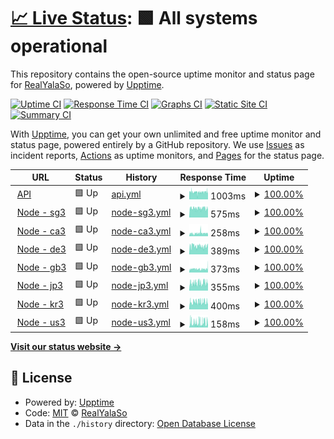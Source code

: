 # [📈 Live Status](https://status.yalaso.top): <!--live status--> **🟩 All systems operational**

This repository contains the open-source uptime monitor and status page for [RealYalaSo](https://status.yalaso.top), powered by [Upptime](https://github.com/upptime/upptime).

[![Uptime CI](https://github.com/RealYalaSo/status/workflows/Uptime%20CI/badge.svg)](https://github.com/RealYalaSo/status/actions?query=workflow%3A%22Uptime+CI%22)
[![Response Time CI](https://github.com/RealYalaSo/status/workflows/Response%20Time%20CI/badge.svg)](https://github.com/RealYalaSo/status/actions?query=workflow%3A%22Response+Time+CI%22)
[![Graphs CI](https://github.com/RealYalaSo/status/workflows/Graphs%20CI/badge.svg)](https://github.com/RealYalaSo/status/actions?query=workflow%3A%22Graphs+CI%22)
[![Static Site CI](https://github.com/RealYalaSo/status/workflows/Static%20Site%20CI/badge.svg)](https://github.com/RealYalaSo/status/actions?query=workflow%3A%22Static+Site+CI%22)
[![Summary CI](https://github.com/RealYalaSo/status/workflows/Summary%20CI/badge.svg)](https://github.com/RealYalaSo/status/actions?query=workflow%3A%22Summary+CI%22)

With [Upptime](https://upptime.js.org), you can get your own unlimited and free uptime monitor and status page, powered entirely by a GitHub repository. We use [Issues](https://github.com/RealYalaSo/status/issues) as incident reports, [Actions](https://github.com/RealYalaSo/status/actions) as uptime monitors, and [Pages](https://status.yalaso.top) for the status page.

<!--start: status pages-->
<!-- This summary is generated by Upptime (https://github.com/upptime/upptime) -->
<!-- Do not edit this manually, your changes will be overwritten -->
<!-- prettier-ignore -->
| URL | Status | History | Response Time | Uptime |
| --- | ------ | ------- | ------------- | ------ |
| <img alt="" src="https://favicons.githubusercontent.com/api.yalaso.top" height="13"> [API](https://api.yalaso.top/api/v1/ping) | 🟩 Up | [api.yml](https://github.com/RealYalaSo/status/commits/HEAD/history/api.yml) | <details><summary><img alt="Response time graph" src="./graphs/api/response-time-week.png" height="20"> 1003ms</summary><br><a href="https://status.yalaso.top/history/api"><img alt="Response time 1003" src="https://img.shields.io/endpoint?url=https%3A%2F%2Fraw.githubusercontent.com%2FRealYalaSo%2Fstatus%2FHEAD%2Fapi%2Fapi%2Fresponse-time.json"></a><br><a href="https://status.yalaso.top/history/api"><img alt="24-hour response time 1038" src="https://img.shields.io/endpoint?url=https%3A%2F%2Fraw.githubusercontent.com%2FRealYalaSo%2Fstatus%2FHEAD%2Fapi%2Fapi%2Fresponse-time-day.json"></a><br><a href="https://status.yalaso.top/history/api"><img alt="7-day response time 1003" src="https://img.shields.io/endpoint?url=https%3A%2F%2Fraw.githubusercontent.com%2FRealYalaSo%2Fstatus%2FHEAD%2Fapi%2Fapi%2Fresponse-time-week.json"></a><br><a href="https://status.yalaso.top/history/api"><img alt="30-day response time 1003" src="https://img.shields.io/endpoint?url=https%3A%2F%2Fraw.githubusercontent.com%2FRealYalaSo%2Fstatus%2FHEAD%2Fapi%2Fapi%2Fresponse-time-month.json"></a><br><a href="https://status.yalaso.top/history/api"><img alt="1-year response time 1003" src="https://img.shields.io/endpoint?url=https%3A%2F%2Fraw.githubusercontent.com%2FRealYalaSo%2Fstatus%2FHEAD%2Fapi%2Fapi%2Fresponse-time-year.json"></a></details> | <details><summary><a href="https://status.yalaso.top/history/api">100.00%</a></summary><a href="https://status.yalaso.top/history/api"><img alt="All-time uptime 100.00%" src="https://img.shields.io/endpoint?url=https%3A%2F%2Fraw.githubusercontent.com%2FRealYalaSo%2Fstatus%2FHEAD%2Fapi%2Fapi%2Fuptime.json"></a><br><a href="https://status.yalaso.top/history/api"><img alt="24-hour uptime 100.00%" src="https://img.shields.io/endpoint?url=https%3A%2F%2Fraw.githubusercontent.com%2FRealYalaSo%2Fstatus%2FHEAD%2Fapi%2Fapi%2Fuptime-day.json"></a><br><a href="https://status.yalaso.top/history/api"><img alt="7-day uptime 100.00%" src="https://img.shields.io/endpoint?url=https%3A%2F%2Fraw.githubusercontent.com%2FRealYalaSo%2Fstatus%2FHEAD%2Fapi%2Fapi%2Fuptime-week.json"></a><br><a href="https://status.yalaso.top/history/api"><img alt="30-day uptime 100.00%" src="https://img.shields.io/endpoint?url=https%3A%2F%2Fraw.githubusercontent.com%2FRealYalaSo%2Fstatus%2FHEAD%2Fapi%2Fapi%2Fuptime-month.json"></a><br><a href="https://status.yalaso.top/history/api"><img alt="1-year uptime 100.00%" src="https://img.shields.io/endpoint?url=https%3A%2F%2Fraw.githubusercontent.com%2FRealYalaSo%2Fstatus%2FHEAD%2Fapi%2Fapi%2Fuptime-year.json"></a></details>
| <img alt="" src="https://favicons.githubusercontent.com/sg3.yalaso.top" height="13"> [Node - sg3](http://sg3.yalaso.top/api/v1/ping) | 🟩 Up | [node-sg3.yml](https://github.com/RealYalaSo/status/commits/HEAD/history/node-sg3.yml) | <details><summary><img alt="Response time graph" src="./graphs/node-sg3/response-time-week.png" height="20"> 575ms</summary><br><a href="https://status.yalaso.top/history/node-sg3"><img alt="Response time 575" src="https://img.shields.io/endpoint?url=https%3A%2F%2Fraw.githubusercontent.com%2FRealYalaSo%2Fstatus%2FHEAD%2Fapi%2Fnode-sg3%2Fresponse-time.json"></a><br><a href="https://status.yalaso.top/history/node-sg3"><img alt="24-hour response time 580" src="https://img.shields.io/endpoint?url=https%3A%2F%2Fraw.githubusercontent.com%2FRealYalaSo%2Fstatus%2FHEAD%2Fapi%2Fnode-sg3%2Fresponse-time-day.json"></a><br><a href="https://status.yalaso.top/history/node-sg3"><img alt="7-day response time 575" src="https://img.shields.io/endpoint?url=https%3A%2F%2Fraw.githubusercontent.com%2FRealYalaSo%2Fstatus%2FHEAD%2Fapi%2Fnode-sg3%2Fresponse-time-week.json"></a><br><a href="https://status.yalaso.top/history/node-sg3"><img alt="30-day response time 575" src="https://img.shields.io/endpoint?url=https%3A%2F%2Fraw.githubusercontent.com%2FRealYalaSo%2Fstatus%2FHEAD%2Fapi%2Fnode-sg3%2Fresponse-time-month.json"></a><br><a href="https://status.yalaso.top/history/node-sg3"><img alt="1-year response time 575" src="https://img.shields.io/endpoint?url=https%3A%2F%2Fraw.githubusercontent.com%2FRealYalaSo%2Fstatus%2FHEAD%2Fapi%2Fnode-sg3%2Fresponse-time-year.json"></a></details> | <details><summary><a href="https://status.yalaso.top/history/node-sg3">100.00%</a></summary><a href="https://status.yalaso.top/history/node-sg3"><img alt="All-time uptime 100.00%" src="https://img.shields.io/endpoint?url=https%3A%2F%2Fraw.githubusercontent.com%2FRealYalaSo%2Fstatus%2FHEAD%2Fapi%2Fnode-sg3%2Fuptime.json"></a><br><a href="https://status.yalaso.top/history/node-sg3"><img alt="24-hour uptime 100.00%" src="https://img.shields.io/endpoint?url=https%3A%2F%2Fraw.githubusercontent.com%2FRealYalaSo%2Fstatus%2FHEAD%2Fapi%2Fnode-sg3%2Fuptime-day.json"></a><br><a href="https://status.yalaso.top/history/node-sg3"><img alt="7-day uptime 100.00%" src="https://img.shields.io/endpoint?url=https%3A%2F%2Fraw.githubusercontent.com%2FRealYalaSo%2Fstatus%2FHEAD%2Fapi%2Fnode-sg3%2Fuptime-week.json"></a><br><a href="https://status.yalaso.top/history/node-sg3"><img alt="30-day uptime 100.00%" src="https://img.shields.io/endpoint?url=https%3A%2F%2Fraw.githubusercontent.com%2FRealYalaSo%2Fstatus%2FHEAD%2Fapi%2Fnode-sg3%2Fuptime-month.json"></a><br><a href="https://status.yalaso.top/history/node-sg3"><img alt="1-year uptime 100.00%" src="https://img.shields.io/endpoint?url=https%3A%2F%2Fraw.githubusercontent.com%2FRealYalaSo%2Fstatus%2FHEAD%2Fapi%2Fnode-sg3%2Fuptime-year.json"></a></details>
| <img alt="" src="https://favicons.githubusercontent.com/ca3.yalaso.top" height="13"> [Node - ca3](http://ca3.yalaso.top/api/v1/ping) | 🟩 Up | [node-ca3.yml](https://github.com/RealYalaSo/status/commits/HEAD/history/node-ca3.yml) | <details><summary><img alt="Response time graph" src="./graphs/node-ca3/response-time-week.png" height="20"> 258ms</summary><br><a href="https://status.yalaso.top/history/node-ca3"><img alt="Response time 258" src="https://img.shields.io/endpoint?url=https%3A%2F%2Fraw.githubusercontent.com%2FRealYalaSo%2Fstatus%2FHEAD%2Fapi%2Fnode-ca3%2Fresponse-time.json"></a><br><a href="https://status.yalaso.top/history/node-ca3"><img alt="24-hour response time 292" src="https://img.shields.io/endpoint?url=https%3A%2F%2Fraw.githubusercontent.com%2FRealYalaSo%2Fstatus%2FHEAD%2Fapi%2Fnode-ca3%2Fresponse-time-day.json"></a><br><a href="https://status.yalaso.top/history/node-ca3"><img alt="7-day response time 258" src="https://img.shields.io/endpoint?url=https%3A%2F%2Fraw.githubusercontent.com%2FRealYalaSo%2Fstatus%2FHEAD%2Fapi%2Fnode-ca3%2Fresponse-time-week.json"></a><br><a href="https://status.yalaso.top/history/node-ca3"><img alt="30-day response time 258" src="https://img.shields.io/endpoint?url=https%3A%2F%2Fraw.githubusercontent.com%2FRealYalaSo%2Fstatus%2FHEAD%2Fapi%2Fnode-ca3%2Fresponse-time-month.json"></a><br><a href="https://status.yalaso.top/history/node-ca3"><img alt="1-year response time 258" src="https://img.shields.io/endpoint?url=https%3A%2F%2Fraw.githubusercontent.com%2FRealYalaSo%2Fstatus%2FHEAD%2Fapi%2Fnode-ca3%2Fresponse-time-year.json"></a></details> | <details><summary><a href="https://status.yalaso.top/history/node-ca3">100.00%</a></summary><a href="https://status.yalaso.top/history/node-ca3"><img alt="All-time uptime 100.00%" src="https://img.shields.io/endpoint?url=https%3A%2F%2Fraw.githubusercontent.com%2FRealYalaSo%2Fstatus%2FHEAD%2Fapi%2Fnode-ca3%2Fuptime.json"></a><br><a href="https://status.yalaso.top/history/node-ca3"><img alt="24-hour uptime 100.00%" src="https://img.shields.io/endpoint?url=https%3A%2F%2Fraw.githubusercontent.com%2FRealYalaSo%2Fstatus%2FHEAD%2Fapi%2Fnode-ca3%2Fuptime-day.json"></a><br><a href="https://status.yalaso.top/history/node-ca3"><img alt="7-day uptime 100.00%" src="https://img.shields.io/endpoint?url=https%3A%2F%2Fraw.githubusercontent.com%2FRealYalaSo%2Fstatus%2FHEAD%2Fapi%2Fnode-ca3%2Fuptime-week.json"></a><br><a href="https://status.yalaso.top/history/node-ca3"><img alt="30-day uptime 100.00%" src="https://img.shields.io/endpoint?url=https%3A%2F%2Fraw.githubusercontent.com%2FRealYalaSo%2Fstatus%2FHEAD%2Fapi%2Fnode-ca3%2Fuptime-month.json"></a><br><a href="https://status.yalaso.top/history/node-ca3"><img alt="1-year uptime 100.00%" src="https://img.shields.io/endpoint?url=https%3A%2F%2Fraw.githubusercontent.com%2FRealYalaSo%2Fstatus%2FHEAD%2Fapi%2Fnode-ca3%2Fuptime-year.json"></a></details>
| <img alt="" src="https://favicons.githubusercontent.com/de3.yalaso.top" height="13"> [Node - de3](http://de3.yalaso.top/api/v1/ping) | 🟩 Up | [node-de3.yml](https://github.com/RealYalaSo/status/commits/HEAD/history/node-de3.yml) | <details><summary><img alt="Response time graph" src="./graphs/node-de3/response-time-week.png" height="20"> 389ms</summary><br><a href="https://status.yalaso.top/history/node-de3"><img alt="Response time 389" src="https://img.shields.io/endpoint?url=https%3A%2F%2Fraw.githubusercontent.com%2FRealYalaSo%2Fstatus%2FHEAD%2Fapi%2Fnode-de3%2Fresponse-time.json"></a><br><a href="https://status.yalaso.top/history/node-de3"><img alt="24-hour response time 375" src="https://img.shields.io/endpoint?url=https%3A%2F%2Fraw.githubusercontent.com%2FRealYalaSo%2Fstatus%2FHEAD%2Fapi%2Fnode-de3%2Fresponse-time-day.json"></a><br><a href="https://status.yalaso.top/history/node-de3"><img alt="7-day response time 389" src="https://img.shields.io/endpoint?url=https%3A%2F%2Fraw.githubusercontent.com%2FRealYalaSo%2Fstatus%2FHEAD%2Fapi%2Fnode-de3%2Fresponse-time-week.json"></a><br><a href="https://status.yalaso.top/history/node-de3"><img alt="30-day response time 389" src="https://img.shields.io/endpoint?url=https%3A%2F%2Fraw.githubusercontent.com%2FRealYalaSo%2Fstatus%2FHEAD%2Fapi%2Fnode-de3%2Fresponse-time-month.json"></a><br><a href="https://status.yalaso.top/history/node-de3"><img alt="1-year response time 389" src="https://img.shields.io/endpoint?url=https%3A%2F%2Fraw.githubusercontent.com%2FRealYalaSo%2Fstatus%2FHEAD%2Fapi%2Fnode-de3%2Fresponse-time-year.json"></a></details> | <details><summary><a href="https://status.yalaso.top/history/node-de3">100.00%</a></summary><a href="https://status.yalaso.top/history/node-de3"><img alt="All-time uptime 100.00%" src="https://img.shields.io/endpoint?url=https%3A%2F%2Fraw.githubusercontent.com%2FRealYalaSo%2Fstatus%2FHEAD%2Fapi%2Fnode-de3%2Fuptime.json"></a><br><a href="https://status.yalaso.top/history/node-de3"><img alt="24-hour uptime 100.00%" src="https://img.shields.io/endpoint?url=https%3A%2F%2Fraw.githubusercontent.com%2FRealYalaSo%2Fstatus%2FHEAD%2Fapi%2Fnode-de3%2Fuptime-day.json"></a><br><a href="https://status.yalaso.top/history/node-de3"><img alt="7-day uptime 100.00%" src="https://img.shields.io/endpoint?url=https%3A%2F%2Fraw.githubusercontent.com%2FRealYalaSo%2Fstatus%2FHEAD%2Fapi%2Fnode-de3%2Fuptime-week.json"></a><br><a href="https://status.yalaso.top/history/node-de3"><img alt="30-day uptime 100.00%" src="https://img.shields.io/endpoint?url=https%3A%2F%2Fraw.githubusercontent.com%2FRealYalaSo%2Fstatus%2FHEAD%2Fapi%2Fnode-de3%2Fuptime-month.json"></a><br><a href="https://status.yalaso.top/history/node-de3"><img alt="1-year uptime 100.00%" src="https://img.shields.io/endpoint?url=https%3A%2F%2Fraw.githubusercontent.com%2FRealYalaSo%2Fstatus%2FHEAD%2Fapi%2Fnode-de3%2Fuptime-year.json"></a></details>
| <img alt="" src="https://favicons.githubusercontent.com/gb3.yalaso.top" height="13"> [Node - gb3](http://gb3.yalaso.top/api/v1/ping) | 🟩 Up | [node-gb3.yml](https://github.com/RealYalaSo/status/commits/HEAD/history/node-gb3.yml) | <details><summary><img alt="Response time graph" src="./graphs/node-gb3/response-time-week.png" height="20"> 373ms</summary><br><a href="https://status.yalaso.top/history/node-gb3"><img alt="Response time 373" src="https://img.shields.io/endpoint?url=https%3A%2F%2Fraw.githubusercontent.com%2FRealYalaSo%2Fstatus%2FHEAD%2Fapi%2Fnode-gb3%2Fresponse-time.json"></a><br><a href="https://status.yalaso.top/history/node-gb3"><img alt="24-hour response time 383" src="https://img.shields.io/endpoint?url=https%3A%2F%2Fraw.githubusercontent.com%2FRealYalaSo%2Fstatus%2FHEAD%2Fapi%2Fnode-gb3%2Fresponse-time-day.json"></a><br><a href="https://status.yalaso.top/history/node-gb3"><img alt="7-day response time 373" src="https://img.shields.io/endpoint?url=https%3A%2F%2Fraw.githubusercontent.com%2FRealYalaSo%2Fstatus%2FHEAD%2Fapi%2Fnode-gb3%2Fresponse-time-week.json"></a><br><a href="https://status.yalaso.top/history/node-gb3"><img alt="30-day response time 373" src="https://img.shields.io/endpoint?url=https%3A%2F%2Fraw.githubusercontent.com%2FRealYalaSo%2Fstatus%2FHEAD%2Fapi%2Fnode-gb3%2Fresponse-time-month.json"></a><br><a href="https://status.yalaso.top/history/node-gb3"><img alt="1-year response time 373" src="https://img.shields.io/endpoint?url=https%3A%2F%2Fraw.githubusercontent.com%2FRealYalaSo%2Fstatus%2FHEAD%2Fapi%2Fnode-gb3%2Fresponse-time-year.json"></a></details> | <details><summary><a href="https://status.yalaso.top/history/node-gb3">100.00%</a></summary><a href="https://status.yalaso.top/history/node-gb3"><img alt="All-time uptime 100.00%" src="https://img.shields.io/endpoint?url=https%3A%2F%2Fraw.githubusercontent.com%2FRealYalaSo%2Fstatus%2FHEAD%2Fapi%2Fnode-gb3%2Fuptime.json"></a><br><a href="https://status.yalaso.top/history/node-gb3"><img alt="24-hour uptime 100.00%" src="https://img.shields.io/endpoint?url=https%3A%2F%2Fraw.githubusercontent.com%2FRealYalaSo%2Fstatus%2FHEAD%2Fapi%2Fnode-gb3%2Fuptime-day.json"></a><br><a href="https://status.yalaso.top/history/node-gb3"><img alt="7-day uptime 100.00%" src="https://img.shields.io/endpoint?url=https%3A%2F%2Fraw.githubusercontent.com%2FRealYalaSo%2Fstatus%2FHEAD%2Fapi%2Fnode-gb3%2Fuptime-week.json"></a><br><a href="https://status.yalaso.top/history/node-gb3"><img alt="30-day uptime 100.00%" src="https://img.shields.io/endpoint?url=https%3A%2F%2Fraw.githubusercontent.com%2FRealYalaSo%2Fstatus%2FHEAD%2Fapi%2Fnode-gb3%2Fuptime-month.json"></a><br><a href="https://status.yalaso.top/history/node-gb3"><img alt="1-year uptime 100.00%" src="https://img.shields.io/endpoint?url=https%3A%2F%2Fraw.githubusercontent.com%2FRealYalaSo%2Fstatus%2FHEAD%2Fapi%2Fnode-gb3%2Fuptime-year.json"></a></details>
| <img alt="" src="https://favicons.githubusercontent.com/jp3.yalaso.top" height="13"> [Node - jp3](http://jp3.yalaso.top/api/v1/ping) | 🟩 Up | [node-jp3.yml](https://github.com/RealYalaSo/status/commits/HEAD/history/node-jp3.yml) | <details><summary><img alt="Response time graph" src="./graphs/node-jp3/response-time-week.png" height="20"> 355ms</summary><br><a href="https://status.yalaso.top/history/node-jp3"><img alt="Response time 355" src="https://img.shields.io/endpoint?url=https%3A%2F%2Fraw.githubusercontent.com%2FRealYalaSo%2Fstatus%2FHEAD%2Fapi%2Fnode-jp3%2Fresponse-time.json"></a><br><a href="https://status.yalaso.top/history/node-jp3"><img alt="24-hour response time 359" src="https://img.shields.io/endpoint?url=https%3A%2F%2Fraw.githubusercontent.com%2FRealYalaSo%2Fstatus%2FHEAD%2Fapi%2Fnode-jp3%2Fresponse-time-day.json"></a><br><a href="https://status.yalaso.top/history/node-jp3"><img alt="7-day response time 355" src="https://img.shields.io/endpoint?url=https%3A%2F%2Fraw.githubusercontent.com%2FRealYalaSo%2Fstatus%2FHEAD%2Fapi%2Fnode-jp3%2Fresponse-time-week.json"></a><br><a href="https://status.yalaso.top/history/node-jp3"><img alt="30-day response time 355" src="https://img.shields.io/endpoint?url=https%3A%2F%2Fraw.githubusercontent.com%2FRealYalaSo%2Fstatus%2FHEAD%2Fapi%2Fnode-jp3%2Fresponse-time-month.json"></a><br><a href="https://status.yalaso.top/history/node-jp3"><img alt="1-year response time 355" src="https://img.shields.io/endpoint?url=https%3A%2F%2Fraw.githubusercontent.com%2FRealYalaSo%2Fstatus%2FHEAD%2Fapi%2Fnode-jp3%2Fresponse-time-year.json"></a></details> | <details><summary><a href="https://status.yalaso.top/history/node-jp3">100.00%</a></summary><a href="https://status.yalaso.top/history/node-jp3"><img alt="All-time uptime 100.00%" src="https://img.shields.io/endpoint?url=https%3A%2F%2Fraw.githubusercontent.com%2FRealYalaSo%2Fstatus%2FHEAD%2Fapi%2Fnode-jp3%2Fuptime.json"></a><br><a href="https://status.yalaso.top/history/node-jp3"><img alt="24-hour uptime 100.00%" src="https://img.shields.io/endpoint?url=https%3A%2F%2Fraw.githubusercontent.com%2FRealYalaSo%2Fstatus%2FHEAD%2Fapi%2Fnode-jp3%2Fuptime-day.json"></a><br><a href="https://status.yalaso.top/history/node-jp3"><img alt="7-day uptime 100.00%" src="https://img.shields.io/endpoint?url=https%3A%2F%2Fraw.githubusercontent.com%2FRealYalaSo%2Fstatus%2FHEAD%2Fapi%2Fnode-jp3%2Fuptime-week.json"></a><br><a href="https://status.yalaso.top/history/node-jp3"><img alt="30-day uptime 100.00%" src="https://img.shields.io/endpoint?url=https%3A%2F%2Fraw.githubusercontent.com%2FRealYalaSo%2Fstatus%2FHEAD%2Fapi%2Fnode-jp3%2Fuptime-month.json"></a><br><a href="https://status.yalaso.top/history/node-jp3"><img alt="1-year uptime 100.00%" src="https://img.shields.io/endpoint?url=https%3A%2F%2Fraw.githubusercontent.com%2FRealYalaSo%2Fstatus%2FHEAD%2Fapi%2Fnode-jp3%2Fuptime-year.json"></a></details>
| <img alt="" src="https://favicons.githubusercontent.com/kr3.yalaso.top" height="13"> [Node - kr3](http://kr3.yalaso.top/api/v1/ping) | 🟩 Up | [node-kr3.yml](https://github.com/RealYalaSo/status/commits/HEAD/history/node-kr3.yml) | <details><summary><img alt="Response time graph" src="./graphs/node-kr3/response-time-week.png" height="20"> 400ms</summary><br><a href="https://status.yalaso.top/history/node-kr3"><img alt="Response time 400" src="https://img.shields.io/endpoint?url=https%3A%2F%2Fraw.githubusercontent.com%2FRealYalaSo%2Fstatus%2FHEAD%2Fapi%2Fnode-kr3%2Fresponse-time.json"></a><br><a href="https://status.yalaso.top/history/node-kr3"><img alt="24-hour response time 411" src="https://img.shields.io/endpoint?url=https%3A%2F%2Fraw.githubusercontent.com%2FRealYalaSo%2Fstatus%2FHEAD%2Fapi%2Fnode-kr3%2Fresponse-time-day.json"></a><br><a href="https://status.yalaso.top/history/node-kr3"><img alt="7-day response time 400" src="https://img.shields.io/endpoint?url=https%3A%2F%2Fraw.githubusercontent.com%2FRealYalaSo%2Fstatus%2FHEAD%2Fapi%2Fnode-kr3%2Fresponse-time-week.json"></a><br><a href="https://status.yalaso.top/history/node-kr3"><img alt="30-day response time 400" src="https://img.shields.io/endpoint?url=https%3A%2F%2Fraw.githubusercontent.com%2FRealYalaSo%2Fstatus%2FHEAD%2Fapi%2Fnode-kr3%2Fresponse-time-month.json"></a><br><a href="https://status.yalaso.top/history/node-kr3"><img alt="1-year response time 400" src="https://img.shields.io/endpoint?url=https%3A%2F%2Fraw.githubusercontent.com%2FRealYalaSo%2Fstatus%2FHEAD%2Fapi%2Fnode-kr3%2Fresponse-time-year.json"></a></details> | <details><summary><a href="https://status.yalaso.top/history/node-kr3">100.00%</a></summary><a href="https://status.yalaso.top/history/node-kr3"><img alt="All-time uptime 100.00%" src="https://img.shields.io/endpoint?url=https%3A%2F%2Fraw.githubusercontent.com%2FRealYalaSo%2Fstatus%2FHEAD%2Fapi%2Fnode-kr3%2Fuptime.json"></a><br><a href="https://status.yalaso.top/history/node-kr3"><img alt="24-hour uptime 100.00%" src="https://img.shields.io/endpoint?url=https%3A%2F%2Fraw.githubusercontent.com%2FRealYalaSo%2Fstatus%2FHEAD%2Fapi%2Fnode-kr3%2Fuptime-day.json"></a><br><a href="https://status.yalaso.top/history/node-kr3"><img alt="7-day uptime 100.00%" src="https://img.shields.io/endpoint?url=https%3A%2F%2Fraw.githubusercontent.com%2FRealYalaSo%2Fstatus%2FHEAD%2Fapi%2Fnode-kr3%2Fuptime-week.json"></a><br><a href="https://status.yalaso.top/history/node-kr3"><img alt="30-day uptime 100.00%" src="https://img.shields.io/endpoint?url=https%3A%2F%2Fraw.githubusercontent.com%2FRealYalaSo%2Fstatus%2FHEAD%2Fapi%2Fnode-kr3%2Fuptime-month.json"></a><br><a href="https://status.yalaso.top/history/node-kr3"><img alt="1-year uptime 100.00%" src="https://img.shields.io/endpoint?url=https%3A%2F%2Fraw.githubusercontent.com%2FRealYalaSo%2Fstatus%2FHEAD%2Fapi%2Fnode-kr3%2Fuptime-year.json"></a></details>
| <img alt="" src="https://favicons.githubusercontent.com/us3.yalaso.top" height="13"> [Node - us3](http://us3.yalaso.top/api/v1/ping) | 🟩 Up | [node-us3.yml](https://github.com/RealYalaSo/status/commits/HEAD/history/node-us3.yml) | <details><summary><img alt="Response time graph" src="./graphs/node-us3/response-time-week.png" height="20"> 158ms</summary><br><a href="https://status.yalaso.top/history/node-us3"><img alt="Response time 158" src="https://img.shields.io/endpoint?url=https%3A%2F%2Fraw.githubusercontent.com%2FRealYalaSo%2Fstatus%2FHEAD%2Fapi%2Fnode-us3%2Fresponse-time.json"></a><br><a href="https://status.yalaso.top/history/node-us3"><img alt="24-hour response time 173" src="https://img.shields.io/endpoint?url=https%3A%2F%2Fraw.githubusercontent.com%2FRealYalaSo%2Fstatus%2FHEAD%2Fapi%2Fnode-us3%2Fresponse-time-day.json"></a><br><a href="https://status.yalaso.top/history/node-us3"><img alt="7-day response time 158" src="https://img.shields.io/endpoint?url=https%3A%2F%2Fraw.githubusercontent.com%2FRealYalaSo%2Fstatus%2FHEAD%2Fapi%2Fnode-us3%2Fresponse-time-week.json"></a><br><a href="https://status.yalaso.top/history/node-us3"><img alt="30-day response time 158" src="https://img.shields.io/endpoint?url=https%3A%2F%2Fraw.githubusercontent.com%2FRealYalaSo%2Fstatus%2FHEAD%2Fapi%2Fnode-us3%2Fresponse-time-month.json"></a><br><a href="https://status.yalaso.top/history/node-us3"><img alt="1-year response time 158" src="https://img.shields.io/endpoint?url=https%3A%2F%2Fraw.githubusercontent.com%2FRealYalaSo%2Fstatus%2FHEAD%2Fapi%2Fnode-us3%2Fresponse-time-year.json"></a></details> | <details><summary><a href="https://status.yalaso.top/history/node-us3">100.00%</a></summary><a href="https://status.yalaso.top/history/node-us3"><img alt="All-time uptime 100.00%" src="https://img.shields.io/endpoint?url=https%3A%2F%2Fraw.githubusercontent.com%2FRealYalaSo%2Fstatus%2FHEAD%2Fapi%2Fnode-us3%2Fuptime.json"></a><br><a href="https://status.yalaso.top/history/node-us3"><img alt="24-hour uptime 100.00%" src="https://img.shields.io/endpoint?url=https%3A%2F%2Fraw.githubusercontent.com%2FRealYalaSo%2Fstatus%2FHEAD%2Fapi%2Fnode-us3%2Fuptime-day.json"></a><br><a href="https://status.yalaso.top/history/node-us3"><img alt="7-day uptime 100.00%" src="https://img.shields.io/endpoint?url=https%3A%2F%2Fraw.githubusercontent.com%2FRealYalaSo%2Fstatus%2FHEAD%2Fapi%2Fnode-us3%2Fuptime-week.json"></a><br><a href="https://status.yalaso.top/history/node-us3"><img alt="30-day uptime 100.00%" src="https://img.shields.io/endpoint?url=https%3A%2F%2Fraw.githubusercontent.com%2FRealYalaSo%2Fstatus%2FHEAD%2Fapi%2Fnode-us3%2Fuptime-month.json"></a><br><a href="https://status.yalaso.top/history/node-us3"><img alt="1-year uptime 100.00%" src="https://img.shields.io/endpoint?url=https%3A%2F%2Fraw.githubusercontent.com%2FRealYalaSo%2Fstatus%2FHEAD%2Fapi%2Fnode-us3%2Fuptime-year.json"></a></details>

<!--end: status pages-->

[**Visit our status website →**](https://status.yalaso.top)

## 📄 License

- Powered by: [Upptime](https://github.com/upptime/upptime)
- Code: [MIT](./LICENSE) © [RealYalaSo](https://status.yalaso.top)
- Data in the `./history` directory: [Open Database License](https://opendatacommons.org/licenses/odbl/1-0/)
